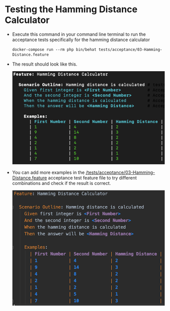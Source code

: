 # Testing the Hamming Distance Calculator
* Execute this command in your command line terminal to run the acceptance tests specifically for the hamming distance 
calculator
    ```shell script
    docker-compose run --rm php bin/behat tests/acceptance/03-Hamming-Distance.feature
    ```
* The result should look like this.

    ![Successful acceptance test result](images/01-01.png)
    
* You can add more examples in the [/tests/acceptance/03-Hamming-Distance.feature](../tests/acceptance/03-Hamming-Distance.feature) 
acceptance test feature file to try different combinations and check if the result is correct.

    ![Successful acceptance test example](images/01-02.png)
    